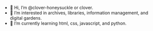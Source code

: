 - 👋 Hi, I’m @clover-honeysuckle or clover.
- 👀 I’m interested in archives, libraries, information management, and digital gardens.
- 🌱 I’m currently learning html, css, javascript, and python.

<!---
clover-honeysuckle/clover-honeysuckle is a ✨ special ✨ repository because its `README.md` (this file) appears on your GitHub profile.
You can click the Preview link to take a look at your changes.
--->
